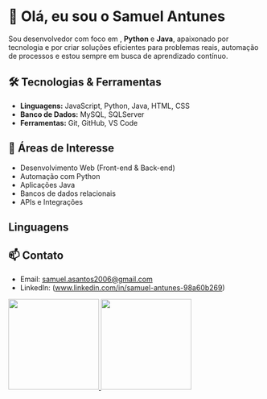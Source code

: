 # 👋 Olá, eu sou o Samuel Antunes

Sou desenvolvedor com foco em , **Python** e **Java**, apaixonado por tecnologia e por criar soluções eficientes para problemas reais, automação de processos e estou sempre em busca de aprendizado contínuo.

## 🛠️ Tecnologias & Ferramentas

- **Linguagens:** JavaScript, Python, Java, HTML, CSS
- **Banco de Dados:** MySQL, SQLServer
- **Ferramentas:** Git, GitHub, VS Code

## 📌 Áreas de Interesse

- Desenvolvimento Web (Front-end & Back-end)
- Automação com Python
- Aplicações Java
- Bancos de dados relacionais
- APIs e Integrações

## Linguagens
<i class="devicon-python-plain"></i>
<i class="devicon-java-plain-wordmark"></i>
<link rel="stylesheet" type='text/css' href="https://cdn.jsdelivr.net/gh/devicons/devicon@latest/devicon.min.css" />

## 📫 Contato

- Email: samuel.asantos2006@gmail.com 
- LinkedIn: (www.linkedin.com/in/samuel-antunes-98a60b269)

<div>
<a href="https://github.com/seu-usuário-aqui">
<img loading="lazy" height="180em" src="https://github-readme-stats.vercel.app/api/top-langs/?username=SamuelAntunes2006&layout=compact&langs_count=7&theme=dracula"/>
<img loading="lazy" height="180em" src="https://github-readme-stats.vercel.app/api?username=SamuelAntunes2006&show_icons=true&theme=dracula&include_all_commits=true&count_private=true"/>
</div>

